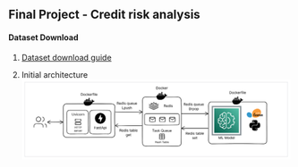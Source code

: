 ## Final Project - Credit risk analysis

#### Dataset Download

1. [Dataset download guide](readmes_files/dataset_download_guide.md)

2. Initial architecture ![achitecture_proposal](images_doc/architecture_proposal.png)
    
